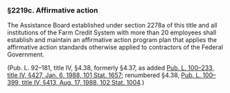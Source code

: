 ### §2219c. Affirmative action ###

The Assistance Board established under section 2278a of this title and all institutions of the Farm Credit System with more than 20 employees shall establish and maintain an affirmative action program plan that applies the affirmative action standards otherwise applied to contractors of the Federal Government.

(Pub. L. 92–181, title IV, §4.38, formerly §4.37, as added [Pub. L. 100–233, title IV, §427, Jan. 6, 1988, 101 Stat. 1657](/statviewer.htm?volume=101&page=1657); renumbered §4.38, [Pub. L. 100–399, title IV, §413, Aug. 17, 1988, 102 Stat. 1004](/statviewer.htm?volume=102&page=1004).)